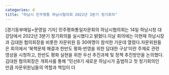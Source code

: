 ```yaml
---
categories: d
title: "하남시 민주평통 하남시협의회 2022년 3분기 정기회의"
---
```

[경기동부매일=문영일 기자] 민주평화통일자문회의 하남시협의회는 14일 하남시청 대강당에서 2022년 3분기 정기회의를 실시했다고 밝혔다.이날 회의에는 이현재 하남시장과 김대원 협의회장을 비롯한 자문위원 등 30여명이 참석한 가운데 열렸다.자문위원들은 회의에서 ‘북핵문제 해결과 한반도 평화·번영을 위한 담대한 구상’이란 주제로 관련 영상을 시청하고, 한반도 평화 실현을 위한 우선 추진과제 및 정책 추진방안을 논의했다.김대원 협의회장은 개회사를 통해 “민선8기 새로운 하남시가 출범하고 첫 정기회의인 만큼 자문위원님들의 역할과 책임이 더